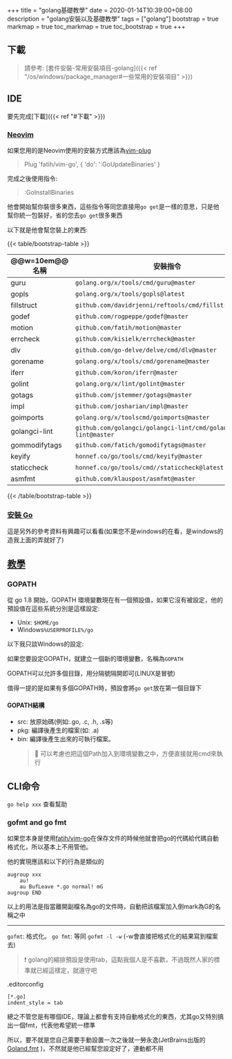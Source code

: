 +++
title = "golang基礎教學"
date = 2020-01-14T10:39:00+08:00
description = "golang安裝以及基礎教學"
tags = ["golang"]
bootstrap = true
markmap = true
toc_markmap = true
toc_bootstrap = true
+++

## 下載

> 請參考: [套件安裝-常用安裝項目-golang]({{< ref "/os/windows/package_manager#一些常用的安裝項目" >}})

## IDE

要先完成[下載]({{< ref "#下載" >}})

### [Neovim](https://github.com/fatih/vim-go)

如果您用的是Neovim使用的安裝方式應該為[vim-plug]

> Plug 'fatih/vim-go', { 'do': ':GoUpdateBinaries' }

完成之後使用指令:

> :GoInstallBinaries

他會開始幫你裝很多東西，這些指令等同您直接用``go get``是一樣的意思，只是他幫你統一包裝好，省的您去``go get``很多東西

以下就是他會幫您裝上的東西:

{{< table/bootstrap-table >}}

| @@w=10em@@名稱 | 安裝指令 | 安裝到哪裡去 |
| -------- | ---- | ---- |
guru | ``golang.org/x/tools/cmd/guru@master`` | ``%userprofile%\go\bin``
gopls | ``golang.org/x/tools/gopls@latest`` | ``%userprofile%\go\bin\``
fillstruct | ``github.com/davidrjenni/reftools/cmd/fillstruct@mater`` | ``%userprofile%\go\bin``
godef | ``github.com/rogpeppe/godef@master`` | ``%userprofile%\go\bin``
motion | ``github.com/fatih/motion@master`` | ``%userprofile%\go\bin``
errcheck | ``github.com/kisielk/errcheck@master`` | ``%userprofile%\go\bin``
dlv | ``github.com/go-delve/delve/cmd/dlv@master`` | ``%userprofile%\go\bin``
gorename | ``golang.org/x/tools/cmd/gorename@master`` | ``%userprofile%\go\bin``
iferr | ``github.com/koron/iferr@master`` | ``%userprofile%\go\bin``
golint | ``golang.org/x/lint/golint@master`` | ``%userprofile%\go\bin``
gotags | ``github.com/jstemmer/gotags@master`` | ``%userprofile%\go\bin``
impl  | ``github.com/josharian/impl@master`` | ``%userprofile%\go\bin``
goimports | ``golang.org/x/toolscmd/goimports@master`` | ``%userprofile%\go\bin``
golangci-lint | ``github.com/golangci/golangci-lint/cmd/golangci-lint@master`` | ``%userprofile%\go\bin``
gommodifytags | ``github.com/fatich/gomodifytags@master`` | ``%userprofile%\go\bin``
keyify | ``honnef.co/go/tools/cmd/keyify@master`` | ``%userprofile%\go\bin``
staticcheck | ``honnef.co/go/tools/cmd//staticcheck@latest`` | ``%userprofile%\go\bin``
asmfmt | ``github.com/klauspost/asmfmt@master`` | ``%userprofile%\go\bin``

{{< /table/bootstrap-table >}}

### [安裝 Go]

這是另外的參考資料有興趣可以看看(如果您不是windows的在看，是windows的造我上面的弄就好了)

## [教學]

### GOPATH

從 go 1.8 開始，GOPATH 環境變數現在有一個預設值，如果它沒有被設定，他的預設值在這些系統分別是這樣設定:

  - Unix: ``$HOME/go``
  - Windows``%USERPROFILE%/go``

以下我只談Windows的設定:

如果您要設定GOPATH，就建立一個新的環境變數，名稱為``GOPATH``

GOPATH可以允許多個目錄，用分隔號隔開即可(LINUX是冒號)

值得一提的是如果有多個GOPATH時，預設會將``go get``放在第一個目錄下

#### GOPATH結構

- src: 放原始碼(例如:.go, .c, .h, .s等)
- pkg: 編譯後產生的檔案(如: .a)
- bin: 編譯後產生出來的可執行檔案。
  > :orange_book: 可以考慮也把這個Path加入到環境變數之中，方便直接就用cmd來執行

## CLI命令

``go help xxx`` 查看幫助

### gofmt and go fmt

如果您本身是使用[fatih/vim-go]在保存文件的時候他就會把go的代碼給代碼自動格式化，所以基本上不用管他。

他的實現應該和以下的行為是類似的
```vim
augroup xxx
    au!
    au BufLeave *.go normal! mG
augroup END
```
以上的用法是指當離開副檔名為go的文件時，自動把該檔案加入倒mark為G的名稱之中

----

``gofmt``: 格式化。
``go fmt``: 等同 ``gofmt -l -w`` (-w會直接把格式化的結果寫到檔案去)

> :exclamation: golang的縮排預設是使用tab，這點我個人是不喜歡，不過既然人家的標準就已經這樣定，就遵守吧

.editorconfig

```
[*.go]
indent_style = tab
```

總之不管您是有哪個IDE，理論上都會有支持自動格式化的東西，尤其go又特別搞出一個fmt，代表他希望統一標準

所以，要不就是您自己需要手動設置一次之後就一勞永逸(JetBrains出版的[Goland.fmt](https://stackoverflow.com/a/33776710/9935654) )，不然就是他已經幫您設定好了，連動都不用


[vim-plug]: https://github.com/junegunn/vim-plug
[fatih/vim-go]: https://github.com/fatih/vim-go
[安裝 Go]: https://github.com/astaxie/build-web-application-with-golang/blob/master/zh-tw/01.1.md
[教學]: https://github.com/astaxie/build-web-application-with-golang/blob/master/zh-tw/preface.md
